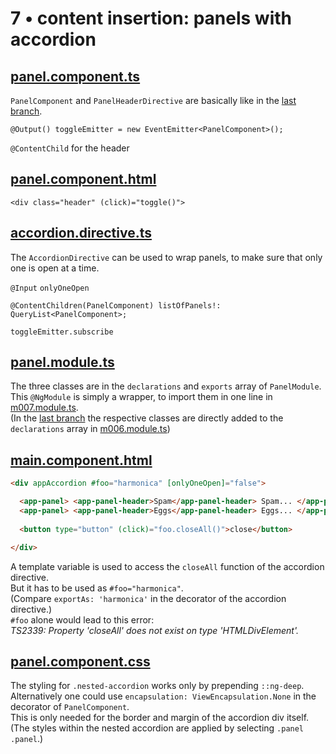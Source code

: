 # 7 &bull; content insertion: panels with accordion


## [panel.component.ts](./panel/panel.component.ts)

`PanelComponent` and `PanelHeaderDirective` are basically like in the
[last branch](../m006).

`@Output() toggleEmitter = new EventEmitter<PanelComponent>();`

`@ContentChild` for the header


## [panel.component.html](./panel/panel.component.html)

`<div class="header" (click)="toggle()">`


## [accordion.directive.ts](./accordion.directive.ts)

The `AccordionDirective` can be used to wrap panels,
to make sure that only one is open at a time.

`@Input` `onlyOneOpen`

`@ContentChildren(PanelComponent) listOfPanels!: QueryList<PanelComponent>;`

`toggleEmitter.subscribe`


## [panel.module.ts](./panel/panel.module.ts)

The three classes are in the `declarations` and `exports` array of `PanelModule`.<br>
This `@NgModule` is simply a wrapper, to import them in one line in [m007.module.ts](./m007.module.ts).<br>
(In the [last branch](../m006) the respective classes are directly added to the `declarations` array in [m006.module.ts](../m006/m006.module.ts))


## [main.component.html](./main/main.component.html)

```html
<div appAccordion #foo="harmonica" [onlyOneOpen]="false">

  <app-panel> <app-panel-header>Spam</app-panel-header> Spam... </app-panel>
  <app-panel> <app-panel-header>Eggs</app-panel-header> Eggs... </app-panel>
  
  <button type="button" (click)="foo.closeAll()">close</button>

</div>
```

A template variable is used to access the `closeAll` function of the accordion directive.<br>
But it has to be used as `#foo="harmonica"`.<br>
(Compare `exportAs: 'harmonica'` in the decorator of the accordion directive.)<br>
`#foo` alone would lead to this error:<br>
<i>TS2339: Property 'closeAll' does not exist on type 'HTMLDivElement'.</i>

## [panel.component.css](./panel/panel.component.css)

The styling for `.nested-accordion` works only by prepending `::ng-deep`.<br>
Alternatively one could use
`encapsulation: ViewEncapsulation.None` in the decorator of `PanelComponent`.<br>
This is only needed for the border and margin of the accordion div itself.<br>
(The styles within the nested accordion are applied by selecting `.panel .panel`.)
